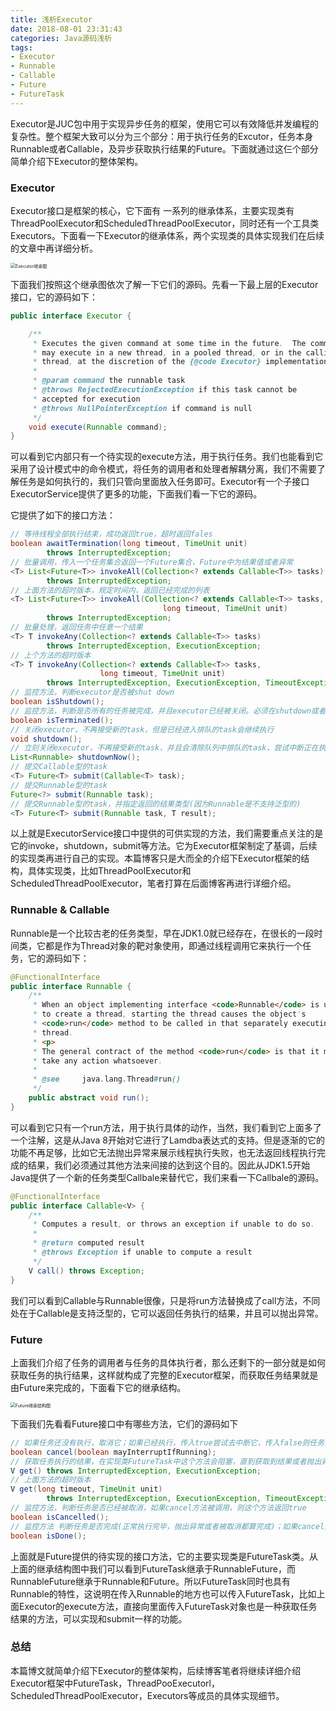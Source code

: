 ```yaml
---
title: 浅析Executor
date: 2018-08-01 23:31:43
categories: Java源码浅析
tags:
- Executor
- Runnable
- Callable
- Future
- FutureTask
---
```


Executor是JUC包中用于实现异步任务的框架，使用它可以有效降低并发编程的复杂性。整个框架大致可以分为三个部分：用于执行任务的Excutor，任务本身Runnable或者Callable，及异步获取执行结果的Future。下面就通过这仨个部分简单介绍下Executor的整体架构。

### Executor

Executor接口是框架的核心，它下面有 一系列的继承体系，主要实现类有ThreadPoolExecutor和ScheduledThreadPoolExecutor，同时还有一个工具类Executors。下面看一下Executor的继承体系，两个实现类的具体实现我们在后续的文章中再详细分析。

<img src="https://yusheng-picgo.oss-cn-beijing.aliyuncs.com/picgo/Executor继承图.png" alt="Executor继承图" style="zoom:50%;" />

下面我们按照这个继承图依次了解一下它们的源码。先看一下最上层的Executor接口，它的源码如下：

```java
public interface Executor {

    /**
     * Executes the given command at some time in the future.  The command
     * may execute in a new thread, in a pooled thread, or in the calling
     * thread, at the discretion of the {@code Executor} implementation.
     *
     * @param command the runnable task
     * @throws RejectedExecutionException if this task cannot be
     * accepted for execution
     * @throws NullPointerException if command is null
     */
    void execute(Runnable command);
}
```

可以看到它内部只有一个待实现的execute方法，用于执行任务。我们也能看到它采用了设计模式中的命令模式，将任务的调用者和处理者解耦分离，我们不需要了解任务是如何执行的，我们只管向里面放入任务即可。Executor有一个子接口ExecutorService提供了更多的功能，下面我们看一下它的源码。

它提供了如下的接口方法：

```java
// 等待线程全部执行结束，成功返回true，超时返回fales
boolean awaitTermination(long timeout, TimeUnit unit)
        throws InterruptedException;
// 批量调用，传入一个任务集合返回一个Future集合，Future中为结果值或者异常
<T> List<Future<T>> invokeAll(Collection<? extends Callable<T>> tasks)
        throws InterruptedException;
// 上面方法的超时版本，规定时间内，返回已经完成的列表
<T> List<Future<T>> invokeAll(Collection<? extends Callable<T>> tasks,
                                  long timeout, TimeUnit unit)
        throws InterruptedException;
// 批量处理，返回任务中任意一个结果
<T> T invokeAny(Collection<? extends Callable<T>> tasks)
        throws InterruptedException, ExecutionException;
// 上个方法的超时版本
<T> T invokeAny(Collection<? extends Callable<T>> tasks,
                    long timeout, TimeUnit unit)
        throws InterruptedException, ExecutionException, TimeoutException;
// 监控方法，判断executor是否被shut down
boolean isShutdown();
// 监控方法，判断是否所有的任务被完成，并且executor已经被关闭。必须在shutdown或者shutdownNow被调用后，这个方法才有可能返回true
boolean isTerminated();
// 关闭executor，不再接受新的task，但是已经进入排队的task会继续执行
void shutdown();
// 立刻关闭executor，不再接受新的task，并且会清除队列中排队的task，尝试中断正在执行的task（但并不保证）。它会返回正在等待的task列表
List<Runnable> shutdownNow();
// 提交Callable型的task
<T> Future<T> submit(Callable<T> task);
// 提交Runnable型的task
Future<?> submit(Runnable task);
// 提交Runnable型的task，并指定返回的结果类型(因为Runnable是不支持泛型的)
<T> Future<T> submit(Runnable task, T result);
```

以上就是ExecutorService接口中提供的可供实现的方法，我们需要重点关注的是它的invoke，shutdown，submit等方法。它为Executor框架制定了基调，后续的实现类再进行自己的实现。本篇博客只是大而全的介绍下Executor框架的结构，具体实现类，比如ThreadPoolExecutor和ScheduledThreadPoolExecutor，笔者打算在后面博客再进行详细介绍。

### Runnable & Callable

Runnable是一个比较古老的任务类型，早在JDK1.0就已经存在，在很长的一段时间类，它都是作为Thread对象的靶对象使用，即通过线程调用它来执行一个任务，它的源码如下：

```java
@FunctionalInterface
public interface Runnable {
    /**
     * When an object implementing interface <code>Runnable</code> is used
     * to create a thread, starting the thread causes the object's
     * <code>run</code> method to be called in that separately executing
     * thread.
     * <p>
     * The general contract of the method <code>run</code> is that it may
     * take any action whatsoever.
     *
     * @see     java.lang.Thread#run()
     */
    public abstract void run();
}
```

可以看到它只有一个run方法，用于执行具体的动作，当然，我们看到它上面多了一个注解，这是从Java 8开始对它进行了Lamdba表达式的支持。但是逐渐的它的功能不再足够，比如它无法抛出异常来展示线程执行失败，也无法返回线程执行完成的结果，我们必须通过其他方法来间接的达到这个目的。因此从JDK1.5开始Java提供了一个新的任务类型Callbale来替代它，我们来看一下Callbale的源码。

```java
@FunctionalInterface
public interface Callable<V> {
    /**
     * Computes a result, or throws an exception if unable to do so.
     *
     * @return computed result
     * @throws Exception if unable to compute a result
     */
    V call() throws Exception;
}
```

我们可以看到Callable与Runnable很像，只是将run方法替换成了call方法，不同处在于Callable是支持泛型的，它可以返回任务执行的结果，并且可以抛出异常。

### Future

上面我们介绍了任务的调用者与任务的具体执行者，那么还剩下的一部分就是如何获取任务的执行结果，这样就构成了完整的Executor框架，而获取任务结果就是由Future来完成的，下面看下它的继承结构。

<img src="https://yusheng-picgo.oss-cn-beijing.aliyuncs.com/picgo/Future继承结构图.png" alt="Future继承结构图" style="zoom:50%;" />

下面我们先看看Future接口中有哪些方法，它们的源码如下

```java
// 如果任务还没有执行，取消它；如果已经执行，传入true尝试去中断它，传入false则任务会继续执行完毕。正常取消了线程返回true，没有成功取消或者线程其实已经执行完成，则返回false
boolean cancel(boolean mayInterruptIfRunning);
// 获取任务执行的结果，在实现类FutureTask中这个方法会阻塞，直到获取到结果或者抛出异常
V get() throws InterruptedException, ExecutionException;
// 上面方法的超时版本
V get(long timeout, TimeUnit unit)
        throws InterruptedException, ExecutionException, TimeoutException;
// 监控方法，判断任务是否已经被取消，如果cancel方法被调用，则这个方法返回true
boolean isCancelled();
// 监控方法 判断任务是否完成(正常执行完毕，抛出异常或者被取消都算完成)；如果cancel方法被调用，则这个方法返回true
boolean isDone();
```

上面就是Future提供的待实现的接口方法，它的主要实现类是FutureTask类。从上面的继承结构图中我们可以看到FutureTask继承于RunnableFuture，而RunnableFuture继承于Runnable和Future。所以FutureTask同时也具有Runnable的特性，这说明在传入Runnable的地方也可以传入FutureTask，比如上面Executor的execute方法，直接向里面传入FutureTask对象也是一种获取任务结果的方法，可以实现和submit一样的功能。

### 总结

本篇博文就简单介绍下Executor的整体架构，后续博客笔者将继续详细介绍Executor框架中FutureTask，ThreadPooExecutorl，ScheduledThreadPoolExecutor，Executors等成员的具体实现细节。